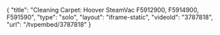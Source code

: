 {
    "title": "Cleaning Carpet: Hoover SteamVac F5912900, F5914900, F591590",
    "type": "solo",
    "layout": "iframe-static",
    "videoId": "3787818",
    "url": "\/tvpembed\/3787818"
}